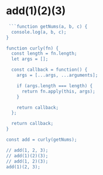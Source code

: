 # add(1)(2)(3)

```js
 ```function getNums(a, b, c) {
  console.log(a, b, c);
}

function curly(fn) {
  const length = fn.length;
  let args = [];

  const callback = function() {
    args = [...args, ...arguments];

    if (args.length === length) {
      return fn.apply(this, args);
    }

    return callback;
  };

  return callback;
}

const add = curly(getNums);

// add(1, 2, 3);
// add(1)(2)(3);
// add(1, 2)(3);
add(1)(2, 3);
